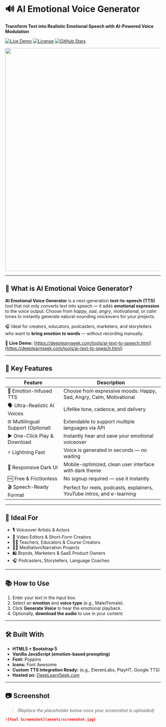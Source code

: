 # 🔊 AI Emotional Voice Generator

**Transform Text into Realistic Emotional Speech with AI-Powered Voice Modulation**

[![Live Demo](https://img.shields.io/badge/Demo-Try%20Now-brightgreen)](https://deeplearnseek.com/tools/ai-text-to-speech.html)
[![License](https://img.shields.io/badge/License-MIT-blue.svg)](LICENSE)
[![GitHub Stars](https://img.shields.io/github/stars/deeplearnseek/ai-emotional-voice-generator?style=social)](https://github.com/deeplearnseek/ai-emotional-voice-generator/stargazers)

<div align="center">
  <img width="1280" height="720" alt="ai-menu-designer-screenshot" src="https://github.com/user-attachments/assets/b500ec71-af08-44de-beaa-dc639bc7e1f0" />
</div>

---

## 🎤 What is AI Emotional Voice Generator?

**AI Emotional Voice Generator** is a next-generation **text-to-speech (TTS)** tool that not only converts text into speech — it adds **emotional expression** to the voice output. Choose from *happy*, *sad*, *angry*, *motivational*, or *calm* tones to instantly generate natural-sounding voiceovers for your projects.

🎧 Ideal for creators, educators, podcasters, marketers, and storytellers who want to **bring emotion to words** — without recording manually.

🔗 **Live Demo:** [https://deeplearnseek.com/tools/ai-text-to-speech.html](https://deeplearnseek.com/tools/ai-text-to-speech.html)

---

## 🌟 Key Features

| Feature                        | Description                                                                 |
|-------------------------------|-----------------------------------------------------------------------------|
| 🧠 Emotion-Infused TTS         | Choose from expressive moods: Happy, Sad, Angry, Calm, Motivational         |
| 🗣️ Ultra-Realistic AI Voices  | Lifelike tone, cadence, and delivery                                         |
| 🌐 Multilingual Support (Optional) | Extendable to support multiple languages via API                          |
| ▶️ One-Click Play & Download  | Instantly hear and save your emotional voiceover                            |
| ⚡ Lightning Fast              | Voice is generated in seconds — no waiting                                  |
| 📱 Responsive Dark UI         | Mobile-optimized, clean user interface with dark theme                      |
| 🆓 Free & Frictionless        | No signup required — use it instantly                                       |
| 🎬 Speech-Ready Format        | Perfect for reels, podcasts, explainers, YouTube intros, and e-learning     |

---

## 🎯 Ideal For

- 🎙️ Voiceover Artists & Actors  
- 🎥 Video Editors & Short-Form Creators  
- 🧑‍🏫 Teachers, Educators & Course Creators  
- 🧘‍♂️ Meditation/Narration Projects  
- 🛍️ Brands, Marketers & SaaS Product Owners  
- 🎧 Podcasters, Storytellers, Language Coaches

---

## 📚 How to Use

1. Enter your text in the input box.
2. Select an **emotion** and **voice type** (e.g., Male/Female).
3. Click **Generate Voice** to hear the emotional playback.
4. Optionally, **download the audio** to use in your content.

---

## 🛠️ Built With

- **HTML5 + Bootstrap 5**
- **Vanilla JavaScript (emotion-based prompting)**
- **Font:** Poppins  
- **Icons:** Font Awesome  
- **Custom TTS Integration Ready:** (e.g., ElevenLabs, PlayHT, Google TTS)
- **Hosted on:** [DeepLearnSeek.com](https://deeplearnseek.com)

---

## 📷 Screenshot

> *(Replace the placeholder below once your screenshot is uploaded)*

```markdown
![Tool Screenshot](assets/screenshot.jpg)
